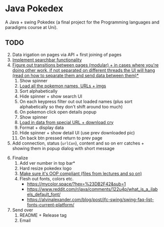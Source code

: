 # Java Pokedex

A Java + swing Pokedex (a final project for the Programming languages and paradigms course at Uni).

## TODO

2. Data irigation on pages via API + first joining of pages
3. [Implement searchbar functionality](https://stackoverflow.com/questions/19868287/how-can-i-make-a-search-box-in-java)
4. [Figure out transitions between pages (modular) + in cases where you're doing other work, if not separated on different threads the UI will hang (read on how to separate them and send data between them)\*](https://www.google.com/search?sxsrf=AE3TifO4vN9F8fhqv4dKzkHq6lC2jZsf1A:1749624727079&q=what+is+swing+glass+pane)
	1. Show spinner
	2. [Load all the pokemon names, URLs + imgs](https://pokeapi.co/api/v2/pokemon?limit=100000&offset=0)
	3. Sort alphabetically
	4. Hide spinner + show search UI
	5. On each keypress filter out out loaded names (plus sort alphabetically so they don't shift around too much)
	<!-- -->
	6. On pokemon click open details popup
	7. Show spinner
	8. [Load in data from special URL + download cry](https://pokeapi.co/api/v2/pokemon/1/)
	9. Format + display data
	10. Hide spinner + show detail UI (use prev downloaded pic)
	11. On back btn pressed return to prev page
5. Add connection, status (`urlCon`), content and so on err catches + showing them in popup dialog with short message 
<!-- -->
6. Finalize
    1. Add ver number in top bar\*
	2. Hard resize pokedex logo
	3. [Make sure it's OOP compliant (files from lectures and so on)](https://chatgpt.com/c/684809ed-71cc-8012-af80-2ef2483b0f6f)
	4. Flesh out fonts, colors etc.
		- <https://mycolor.space/?hex=%23DB2F42&sub=1>
		- <https://www.reddit.com/r/java/comments/122u4p/what_is_a_jlabels_default_font/>
		- <https://alvinalexander.com/blog/post/jfc-swing/swing-faq-list-fonts-current-platform/>
7. Send over
	1. README + Release tag
	2. Email
